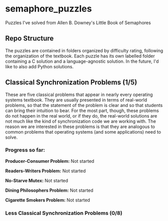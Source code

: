 # semaphore_puzzles
Puzzles I've solved from Allen B. Downey's Little Book of Semaphores

## Repo Structure

The puzzles are contained in folders organized by difficulty rating, following the organization of the textbook. Each puzzle has its own labelled folder containing a C solution and a language-agnostic solution. In the future, I'd like to also add Python solutions.

## Classical Synchronization Problems (1/5)

These are five classical problems that appear in nearly every operating systems textbook. They are usually presented in terms of real-world problems, so that the statement of the problem is clear and so that students can bring their intuition to bear. For the most part, though, these problems do not happen in the real world, or if they do, the real-world solutions are not much like the kind of synchronization code we are working with. The reason we are interested in these problems is that they are analogous to common problems that operating systems (and some applications) need to solve.

### Progress so far:

**Producer-Consumer Problem:** Not started

**Readers-Writers Problem:** Not started

**No-Starve Mutex:** Not started

**Dining Philosophers Problem:** Not started

**Cigarette Smokers Problem:** Not started

### Less Classical Synchronization Problems (0/8)
